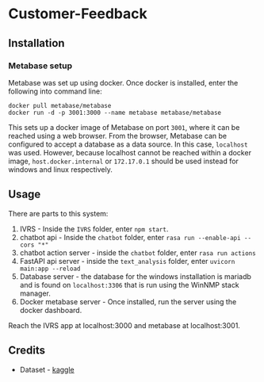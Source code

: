 # Customer-Feedback

## Installation

### Metabase setup

Metabase was set up using docker. Once docker is installed, enter the following into command line:

```
docker pull metabase/metabase
docker run -d -p 3001:3000 --name metabase metabase/metabase
```

This sets up a docker image of Metabase on port `3001`, where it can be reached using a web browser. From the browser, Metabase can be configured to accept a database as a data source. In this case, `localhost` was used. However, because localhost cannot be reached within a docker image, `host.docker.internal` or `172.17.0.1` should be used instead for windows and linux respectively.

## Usage

There are parts to this system:
1. IVRS - Inside the `IVRS` folder, enter `npm start`.
2. chatbot api - Inside the `chatbot` folder, enter `rasa run --enable-api --cors "*"`
3. chatbot action server - inside the `chatbot` folder, enter `rasa run actions`
4. FastAPI api server - inside the `text_analysis` folder, enter `uvicorn main:app --reload`
5. Database server - the database for the windows installation is mariadb and is found on `localhost:3306` that is run using the WinNMP stack manager.
6. Docker metabase server - Once installed, run the server using the docker dashboard.

Reach the IVRS app at localhost:3000 and metabase at localhost:3001.

## Credits

* Dataset - [kaggle](https://www.kaggle.com/snap/amazon-fine-food-reviews)
